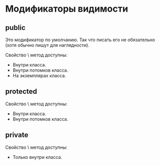 # Модификаторы видимости

## public

Это модификатор по умолчанию. Так что писать его не обязательно (хотя обычно пишут для наглядности).

Свойство \ метод доступны:

* Внутри класса.
* Внутри потомков класса.
* На экземплярах класса.

## protected

Свойство \ метод доступны:

* Внутри класса.
* Внутри потомков класса.

## private

Свойство \ метод доступны:

* Только внутри класса.